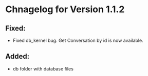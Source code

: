 # Chnagelog for Version 1.1.2

## Fixed:
- Fixed db_kernel bug. Get Conversation by id is now available.

## Added:
- db folder with database files